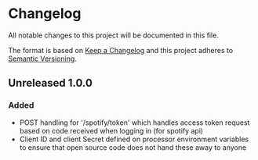 # Changelog
All notable changes to this project will be documented in this file.

The format is based on [Keep a Changelog](http://keepachangelog.com/en/1.0.0/)
and this project adheres to [Semantic Versioning](http://semver.org/spec/v2.0.0.html).

## Unreleased 1.0.0
### Added
- POST handling for '/spotify/token' which handles access token request based on code received when logging in (for spotify api)
- Client ID and client Secret defined on processor environment variables to ensure that open source code does not hand these away to anyone
